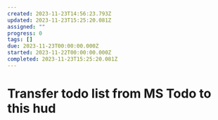 ```yaml
---
created: 2023-11-23T14:56:23.793Z
updated: 2023-11-23T15:25:20.081Z
assigned: ""
progress: 0
tags: []
due: 2023-11-23T00:00:00.000Z
started: 2023-11-22T00:00:00.000Z
completed: 2023-11-23T15:25:20.081Z
---
```


#  Transfer todo list from MS Todo to this hud
